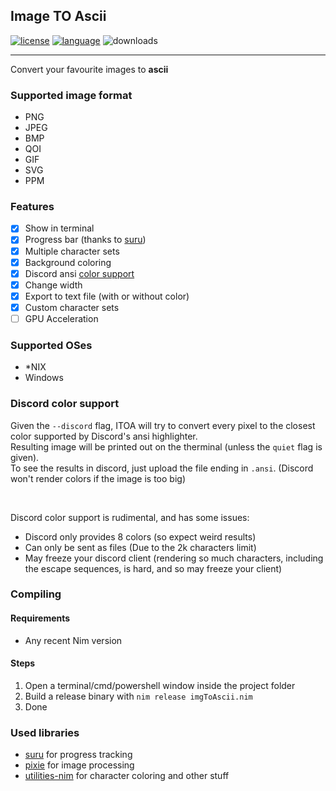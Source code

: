 ## Image TO Ascii
[![license](https://img.shields.io/badge/License-GPLv3-blue.svg)](https://www.gnu.org/licenses/gpl-3.0.fr.html)
[![language](https://img.shields.io/badge/Language-Nim-yellow)](https://nim-lang.org)
![downloads](https://img.shields.io/github/downloads/0x454d505459/itoa/total?color=0effa7&label=Downloads)

---
Convert your favourite images to **ascii**

### Supported image format
- PNG
- JPEG
- BMP
- QOI
- GIF
- SVG
- PPM

### Features
- [x] Show in terminal
- [x] Progress bar (thanks to [suru](https://github.com/de-odex/suru))
- [x] Multiple character sets
- [x] Background coloring
- [x] Discord ansi [color support](#discord-color-support)
- [x] Change width
- [x] Export to text file (with or without color)
- [x] Custom character sets
- [ ] GPU Acceleration

### Supported OSes
- *NIX
- Windows

### Discord color support
Given the `--discord` flag, ITOA will try to convert every pixel to the closest color supported by Discord's ansi highlighter.<br>
Resulting image will be printed out on the therminal (unless the `quiet` flag is given).<br>
To see the results in discord, just upload the file ending in `.ansi`. (Discord won't render colors if the image is too big)

<br>

Discord color support is rudimental, and has some issues:
 - Discord only provides 8 colors (so expect weird results)
 - Can only be sent as files (Due to the 2k characters limit)
 - May freeze your discord client (rendering so much characters, including the escape sequences, is hard, and so may freeze your client)


### Compiling
#### Requirements
- Any recent Nim version
#### Steps
1. Open a terminal/cmd/powershell window inside the project folder
2. Build a release binary with `nim release imgToAscii.nim`
3. Done


### Used libraries
- [suru](https://github.com/de-odex/suru) for progress tracking
- [pixie](https://github.com/treeform/pixie) for image processing
- [utilities-nim](https://github.com/0x454d505459/utilities-nim) for character coloring and other stuff
